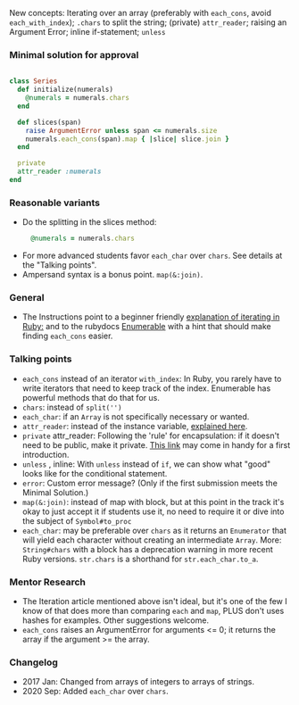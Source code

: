 New concepts: Iterating over an array (preferably with `each_cons`, avoid `each_with_index`); `.chars` to split the string; (private) `attr_reader`; raising an Argument Error; inline if-statement; `unless` 

### Minimal solution for approval

```ruby

class Series
  def initialize(numerals)
    @numerals = numerals.chars
  end

  def slices(span)
    raise ArgumentError unless span <= numerals.size
    numerals.each_cons(span).map { |slice| slice.join }
  end

  private
  attr_reader :numerals
end
```

### Reasonable variants
- Do the splitting in the slices method: 
  ```ruby
    @numerals = numerals.chars
  ```
- For more advanced students favor `each_char` over `chars`. See details at the "Talking points".
- Ampersand syntax is a bonus point. `map(&:join)`.

### General 
- The Instructions point to a beginner friendly [explanation of iterating in Ruby:](http://jeromedalbert.com/ruby-how-to-iterate-the-right-way/)
and to the rubydocs [Enumerable](https://ruby-doc.org/core/Enumerable.html) with a hint that should make finding `each_cons` easier. 


### Talking points
- `each_cons` instead of an iterator `with_index`: In Ruby, you rarely have to write iterators that need to keep track of the index. Enumerable has powerful methods that do that for us.
- `chars`: instead of `split('')`   
- `each_char`: if an `Array` is not specifically necessary or wanted.
- `attr_reader`: instead of the instance variable, [explained here](https://ivoanjo.me/blog/2017/09/20/why-i-always-use-attr_reader-to-access-instance-variables).
- `private` attr_reader: Following the 'rule' for encapsulation: if it doesn't need to be public, make it private. [This link](http://ruby-for-beginners.rubymonstas.org/writing_classes/state_and_behaviour.html) may come in handy for a first introduction. 
- `unless` , inline: With `unless` instead of `if`, we can show what "good" looks like for the conditional statement.
- `error`: Custom error message? (Only if the first submission meets the Minimal Solution.)
- `map(&:join)`: instead of map with block, but at this point in the track it's okay to just accept it if students use it, no need to require it or dive into the subject of `Symbol#to_proc`  
- `each_char`: may be preferable over `chars` as it returns an `Enumerator` that will yield each character without creating an intermediate `Array`. More: `String#chars` with a block has a deprecation warning in more recent Ruby versions. `str.chars` is a shorthand for `str.each_char.to_a`.

### Mentor Research
- The Iteration article mentioned above isn't ideal, but it's one of the few I know of that does more than comparing `each` and `map`, PLUS don't uses hashes for examples.
Other suggestions welcome.
- `each_cons` raises an ArgumentError for arguments <= 0; it returns the array if the argument >= the array. 

### Changelog
- 2017 Jan: Changed from arrays of integers to arrays of strings.
- 2020 Sep: Added `each_char` over `chars`.

